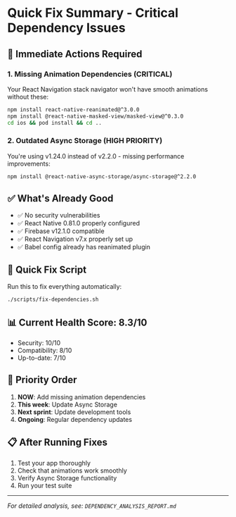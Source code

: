 # Quick Fix Summary - Critical Dependency Issues

## 🚨 Immediate Actions Required

### 1. Missing Animation Dependencies (CRITICAL)
Your React Navigation stack navigator won't have smooth animations without these:

```bash
npm install react-native-reanimated@^3.0.0
npm install @react-native-masked-view/masked-view@^0.3.0
cd ios && pod install && cd ..
```

### 2. Outdated Async Storage (HIGH PRIORITY)
You're using v1.24.0 instead of v2.2.0 - missing performance improvements:

```bash
npm install @react-native-async-storage/async-storage@^2.2.0
```

## ✅ What's Already Good

- ✅ No security vulnerabilities
- ✅ React Native 0.81.0 properly configured
- ✅ Firebase v12.1.0 compatible
- ✅ React Navigation v7.x properly set up
- ✅ Babel config already has reanimated plugin

## 🔧 Quick Fix Script

Run this to fix everything automatically:

```bash
./scripts/fix-dependencies.sh
```

## 📊 Current Health Score: 8.3/10

- Security: 10/10
- Compatibility: 8/10  
- Up-to-date: 7/10

## 🎯 Priority Order

1. **NOW**: Add missing animation dependencies
2. **This week**: Update Async Storage
3. **Next sprint**: Update development tools
4. **Ongoing**: Regular dependency updates

## 📋 After Running Fixes

1. Test your app thoroughly
2. Check that animations work smoothly
3. Verify Async Storage functionality
4. Run your test suite

---

*For detailed analysis, see: `DEPENDENCY_ANALYSIS_REPORT.md`*

